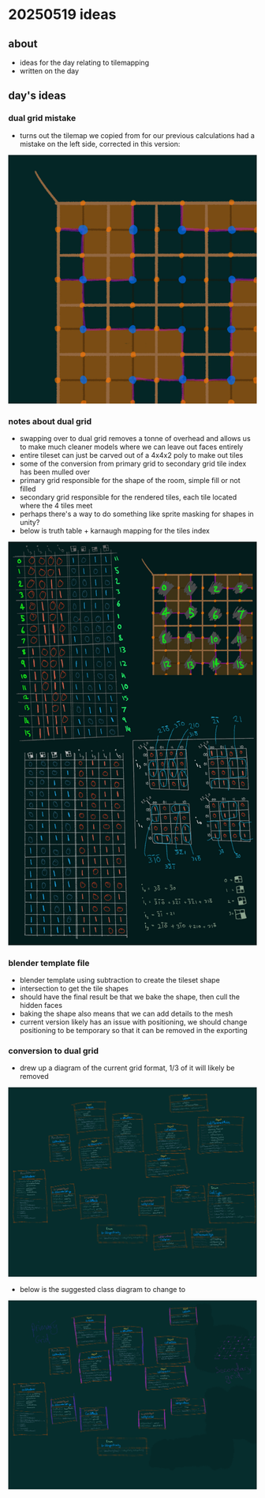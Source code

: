 # 20250519 ideas
## about
* ideas for the day relating to tilemapping
* written on the day

## day's ideas

### dual grid mistake
* turns out the tilemap we copied from for our previous calculations had a mistake on the left side, corrected in this version:

[![image](/docs/notes/20250519_correctedNewSet.png)](/docs/notes/20250519_correctedNewSet.png)

### notes about dual grid
* swapping over to dual grid removes a tonne of overhead and allows us to make much cleaner models where we can leave out faces entirely
* entire tileset can just be carved out of a 4x4x2 poly to make out tiles
* some of the conversion from primary grid to secondary grid tile index has been mulled over
* primary grid responsible for the shape of the room, simple fill or not filled
* secondary grid responsible for the rendered tiles, each tile located where the 4 tiles meet
* perhaps there's a way to do something like sprite masking for shapes in unity?
* below is truth table + karnaugh mapping for the tiles index

[![image](/docs/notes/20250519_indexingNewSet.png)](/docs/notes/20250519_indexingNewSet.png)

### blender template file
* blender template using subtraction to create the tileset shape
* intersection to get the tile shapes
* should have the final result be that we bake the shape, then cull the hidden faces
* baking the shape also means that we can add details to the mesh
* current version likely has an issue with positioning, we should change positioning to be temporary so that it can be removed in the exporting

### conversion to dual grid
* drew up a diagram of the current grid format, 1/3 of it will likely be removed

[![image](/docs/notes/20250519_oldSetClassDiagram.png)](/docs/notes/20250519_oldSetClassDiagram.png)

* below is the suggested class diagram to change to

[![image](/docs/notes/20250519_newSetSuggestedClassDiagram.png)](/docs/notes/20250519_newSetSuggestedClassDiagram.png)